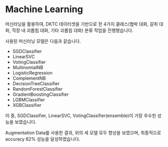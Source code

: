 # Machine Learning 

머신러닝을 활용하여, DKTC 데이터셋을 기반으로 한 4가지 클래스(협박 대화, 갈취 대화, 직장 내 괴롭힘 대화, 기타 괴롭힘 대화) 분류 작업을 진행했습니다.   

사용된 머신러닝 모델은 다음과 같습니다.
- SGDClassifier
- LinearSVC
- VotingClassifier
- MultinomialNB
- LogisticRegression
- ComplementNB
- DecisionTreeClassifier
- RandomForestClassifier
- GradientBoostingClassifier
- LGBMClassifier
- XGBClassifier

이 중, SGDClassifier, LinearSVC, VotingClassifier(ensemble)이 가장 우수한 성능을 보였습니다.  

Augmentation Data를 사용한 결과, 위의 세 모델 모두 향상을 보였으며, 최종적으로 accuracy 82% 성능을 달성하였습니다.



